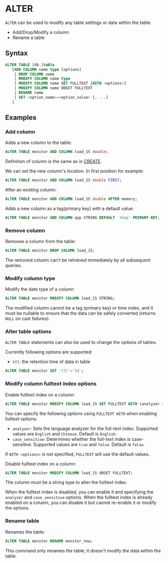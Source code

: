 # ALTER

`ALTER` can be used to modify any table settings or data within the table:

* Add/Drop/Modify a column
* Rename a table

## Syntax

```sql
ALTER TABLE [db.]table
   [ADD COLUMN name type [options]
    | DROP COLUMN name
    | MODIFY COLUMN name type
    | MODIFY COLUMN name SET FULLTEXT [WITH <options>]
    | MODIFY COLUMN name UNSET FULLTEXT
    | RENAME name
    | SET <option_name>=<option_value> [, ...]
   ]
```

## Examples

### Add column

Adds a new column to the table:

```sql
ALTER TABLE monitor ADD COLUMN load_15 double;
```

Definition of column is the same as in [CREATE](./create.md).

We can set the new column's location. In first position for example:

```sql
ALTER TABLE monitor ADD COLUMN load_15 double FIRST;
```

After an existing column:

```sql
ALTER TABLE monitor ADD COLUMN load_15 double AFTER memory;
```

Adds a new column as a tag(primary key) with a default value:
```sql
ALTER TABLE monitor ADD COLUMN app STRING DEFAULT 'shop' PRIMARY KEY;
```

### Remove column

Removes a column from the table:

```sql
ALTER TABLE monitor DROP COLUMN load_15;
```

The removed column can't be retrieved immediately by all subsequent queries.

### Modify column type

Modify the date type of a column

```sql
ALTER TABLE monitor MODIFY COLUMN load_15 STRING;
```

The modified column cannot be a tag (primary key) or time index, and it must be nullable to ensure that the data can be safely converted (returns `NULL` on cast failures).

### Alter table options

`ALTER TABLE` statements can also be used to change the options of tables. 

Currently following options are supported:
- `ttl`: the retention time of data in table

```sql
ALTER TABLE monitor SET 'ttl'='1d';
```

### Modify column fulltext index options

Enable fulltext index on a column:

```sql
ALTER TABLE monitor MODIFY COLUMN load_15 SET FULLTEXT WITH (analyzer = 'Chinese', case_sensitive = 'false');
```

You can specify the following options using `FULLTEXT WITH` when enabling fulltext options:

- `analyzer`: Sets the language analyzer for the full-text index. Supported values are `English` and `Chinese`. Default is `English`.
- `case_sensitive`: Determines whether the full-text index is case-sensitive. Supported values are `true` and `false`. Default is `false`.

If `WITH <options>` is not specified, `FULLTEXT` will use the default values.

Disable fulltext index on a column:

```sql
ALTER TABLE monitor MODIFY COLUMN load_15 UNSET FULLTEXT;
```

The column must be a string type to alter the fulltext index.

When the fulltext index is disabled, you can enable it and specifying the `analyzer` and `case_sensitive` options. When the fulltext index is already enabled on a column, you can disable it but cannot re-enable it or modify the options.

### Rename table

Renames the table:

```sql
ALTER TABLE monitor RENAME monitor_new;
```

This command only renames the table; it doesn't modify the data within the table.

